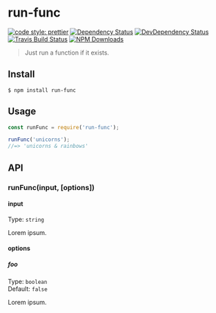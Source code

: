 # run-func

[![code style: prettier](https://img.shields.io/badge/code_style-prettier-ff69b4.svg)](https://github.com/prettier/prettier)
[![Dependency Status](https://img.shields.io/david/m31271n/run-func.svg)](#)
[![DevDependency Status](https://img.shields.io/david/m31271n/run-func.svg)](#)
[![Travis Build Status](https://img.shields.io/travis/m31271n/run-func.svg)](#)
[![NPM Downloads](https://img.shields.io/npm/dm/run-func.svg)](#)

> Just run a function if it exists.

## Install

```
$ npm install run-func
```

## Usage

```js
const runFunc = require('run-func');

runFunc('unicorns');
//=> 'unicorns & rainbows'
```

## API

### runFunc(input, [options])

#### input

Type: `string`

Lorem ipsum.

#### options

##### foo

Type: `boolean`<br>
Default: `false`

Lorem ipsum.
